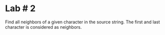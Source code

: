 # Lab # 2
Find all neighbors of a given character in the source string. The first and last character is considered as neighbors.